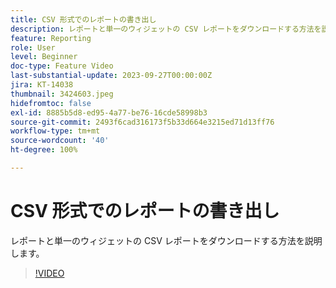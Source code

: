 ```yaml
---
title: CSV 形式でのレポートの書き出し
description: レポートと単一のウィジェットの CSV レポートをダウンロードする方法を説明します。
feature: Reporting
role: User
level: Beginner
doc-type: Feature Video
last-substantial-update: 2023-09-27T00:00:00Z
jira: KT-14038
thumbnail: 3424603.jpeg
hidefromtoc: false
exl-id: 8885b5d8-ed95-4a77-be76-16cde58998b3
source-git-commit: 2493f6cad316173f5b33d664e3215ed71d13ff76
workflow-type: tm+mt
source-wordcount: '40'
ht-degree: 100%

---
```


# CSV 形式でのレポートの書き出し

レポートと単一のウィジェットの CSV レポートをダウンロードする方法を説明します。

>[!VIDEO](https://video.tv.adobe.com/v/3424603/?learn=on)
